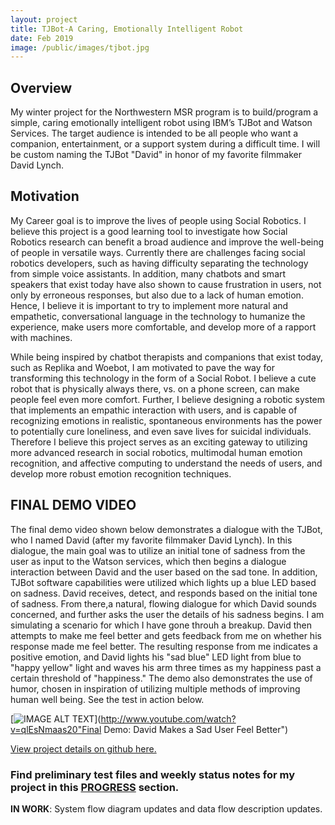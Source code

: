 ```yaml
---
layout: project
title: TJBot-A Caring, Emotionally Intelligent Robot
date: Feb 2019
image: /public/images/tjbot.jpg
---
```


## Overview
My winter project for the Northwestern MSR program is to build/program a simple, caring emotionally intelligent robot using IBM’s TJBot and Watson Services. The target audience is intended to be all people who want a companion, entertainment, or a support system during a difficult time. I will be custom naming the TJBot "David" in honor of my favorite filmmaker David Lynch. 

## Motivation
My Career goal is to improve the lives of people using Social Robotics. I believe this project is a good learning tool to investigate how Social Robotics research can benefit a broad audience and improve the well-being of people in versatile ways.  Currently there are challenges facing social robotics developers, such as having difficulty separating the technology from simple voice assistants. In addition, many chatbots and smart speakers that exist today have also shown to cause frustration in users, not only by erroneous responses, but also due to a lack of human emotion. Hence, I believe it is important to try to implement more natural and empathetic, conversational language in the technology to humanize the experience, make users more comfortable, and develop more of a rapport with machines.  

While being inspired by chatbot therapists and companions that exist today, such as Replika and Woebot, I am motivated to pave the way for transforming this technology in the form of a Social Robot. I believe a cute robot that is physically always there, vs. on a phone screen, can make people feel even more comfort. Further, I believe designing a robotic system that implements an empathic interaction with users, and is capable of recognizing emotions in realistic, spontaneous environments has the power to potentially cure loneliness, and even save lives for suicidal individuals.  Therefore I believe this project serves as an exciting gateway to utilizing more advanced research in social robotics, multimodal human emotion recognition, and affective computing to understand the needs of users, and develop more robust emotion recognition techniques. 


## FINAL DEMO VIDEO

The final demo video shown below demonstrates a dialogue with the TJBot, who I named David (after my favorite filmmaker David Lynch). In this dialogue, the main goal was to utilize an initial tone of sadness from the user as input to the Watson services, which then begins a dialogue interaction between David and the user based on the sad tone. In addition, TJBot software capabilities were utilized which lights up a blue LED based on sadness. David receives, detect, and responds based on the initial tone of sadness. From there,a  natural, flowing dialogue for which David sounds concerned, and further asks the user the details of his sadness begins. I am simulating a scenario for which I have gone throuh a breakup. David then attempts to make me feel better and gets feedback from me on whether his response made me feel better. The resulting response from me indicates a positive emotion, and David lights his "sad blue" LED light from blue to "happy yellow" light and waves his arm three times as my happiness past a certain threshold of "happiness." The demo also demonstrates the use of humor, chosen in inspiration of utilizing multiple methods of improving human well being. See the test in action below. 

 [![IMAGE ALT TEXT](http://img.youtube.com/vi/qlEsNmaas20/0.jpg)](http://www.youtube.com/watch?v=qlEsNmaas20"Final Demo: David Makes a Sad User Feel Better")

 [View project details on github here.](https://github.com/vnoelifant/tjbot-caring)

 ### Find preliminary test files and weekly status notes for my project in this [PROGRESS](https://github.com/vnoelifant/tjbot-caring/blob/master/PROGRESS.md) section.

  **IN WORK**: System flow diagram updates and data flow description updates. 




 



